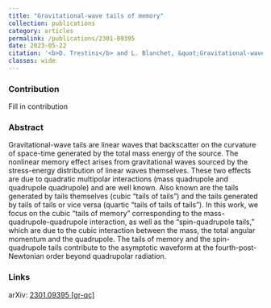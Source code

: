 ```yaml
---
title: "Gravitational-wave tails of memory"
collection: publications
category: articles
permalink: /publications/2301-09395
date: 2023-05-22
citation: '<b>D. Trestini</b> and L. Blanchet, &quot;Gravitational-wave tails of memory&quot;, <a href="https://doi.org/10.1103/PhysRevD.107.104048"><i>J. Cosmol. Astropart. Phys.</i> 08, 008 (2022)</a>, <a href="https://arxiv.org/abs/2301.09395">arXiv:2301.09395</a>'
classes: wide
---
```


<html>
<head>
   <script src="https://code.jquery.com/jquery-3.7.0.js"></script>
</head>
<body>

<div id="inspirecount"></div>
<script>
var recid = '2625766';
var recurl = 'https://inspirehep.net/api/literature/?q=recid%3A'+recid+'&size=10&page=1&fields=citation_count&format=json';

if (recid === "undefined") {
	document.getElementById("inspirecount").innerHTML='';
} else {
	$.getJSON(recurl, function(data){
		if (data.hits.hits[0].metadata.citation_count === 0){
			var html = '';
		} else {
    	var html =`<a href="https://inspirehep.net/literature/${recid}" target="_blank" rel="noopener"><button type="button inspire" class="btn btn-inspire">iNSPIRE </button></a><span class="badge inspcitations">${data.hits.hits[0].metadata.citation_count} citations</span>`  
    	}  
    	document.getElementById("inspirecount").innerHTML= html
  });
}
</script>
</body>
</html>

### Contribution
Fill in contribution

### Abstract
Gravitational-wave tails are linear waves that backscatter on the curvature of space-time generated by the total mass energy of the source. The nonlinear memory effect arises from gravitational waves sourced by the stress-energy distribution of linear waves themselves. These two effects are due to quadratic multipolar interactions (mass quadrupole and quadrupole quadrupole) and are well known. Also known are the tails generated by tails themselves (cubic “tails of tails”) and the tails generated by tails of tails or vice versa (quartic “tails of tails of tails”). In this work, we focus on the cubic “tails of memory” corresponding to the mass-quadrupole-quadrupole interaction, as well as the “spin-quadrupole tails,” which are due to the cubic interaction between the mass, the total angular momentum and the quadrupole. The tails of memory and the spin-quadrupole tails contribute to the asymptotic waveform at the fourth-post-Newtonian order beyond quadrupolar radiation.

### Links

<i class="ai ai-arxiv ai-fw"></i> arXiv: <a href="https://arxiv.org/abs/2301.09395" target="_blank" rel="noopener"> 2301.09395 [gr-qc]</a>
